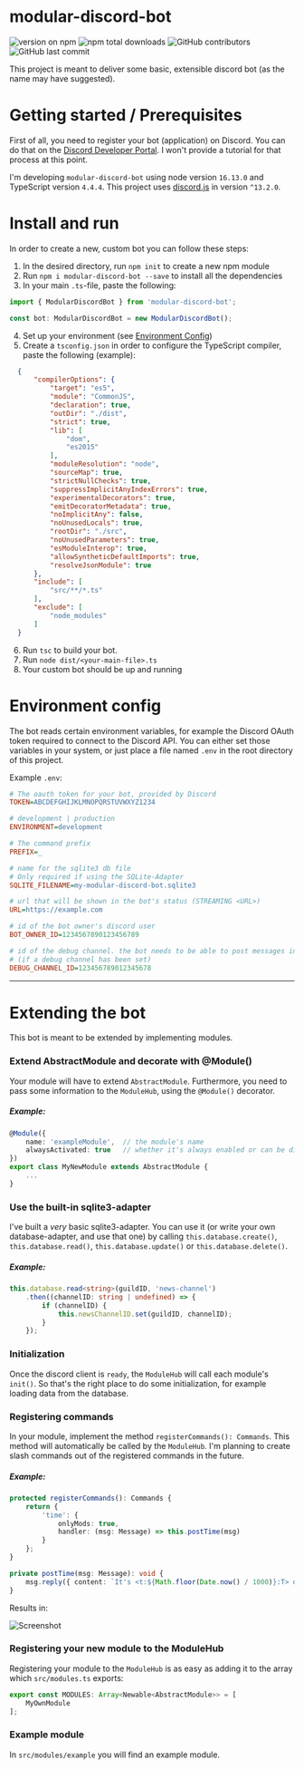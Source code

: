 # modular-discord-bot

![version on npm](https://img.shields.io/npm/v/modular-discord-bot?style=flat-square) ![npm total downloads](https://img.shields.io/npm/dt/modular-discord-bot?style=flat-square)
![GitHub contributors](https://img.shields.io/github/contributors/BenjaminKauer/modular-discord-bot?style=flat-square) ![GitHub last commit](https://img.shields.io/github/last-commit/BenjaminKauer/modular-discord-bot?style=flat-square)

This project is meant to deliver some basic, extensible discord bot (as the name may have suggested).

# Getting started / Prerequisites

First of all, you need to register your bot (application) on Discord. You can do that on the [Discord Developer Portal](https://discord.com/developers/applications). I won't provide a tutorial for that process at this point.

I'm developing `modular-discord-bot` using node version `16.13.0` and TypeScript version `4.4.4`.
This project uses [discord.js](https://discord.js.org/#/) in version `^13.2.0`.

# Install and run

In order to create a new, custom bot you can follow these steps:

  1. In the desired directory, run `npm init` to create a new npm module
  2. Run `npm i modular-discord-bot --save` to install all the dependencies
  3. In your main `.ts`-file, paste the following:

```typescript
import { ModularDiscordBot } from 'modular-discord-bot';

const bot: ModularDiscordBot = new ModularDiscordBot();
```
  4. Set up your environment (see [Environment Config](#environment-config))
  5. Create a `tsconfig.json` in order to configure the TypeScript compiler, paste the following (example):
  ```json
    {
        "compilerOptions": {
            "target": "es5",
            "module": "CommonJS",
            "declaration": true,
            "outDir": "./dist",
            "strict": true,
            "lib": [
                "dom",
                "es2015"
            ],
            "moduleResolution": "node",
            "sourceMap": true,
            "strictNullChecks": true,
            "suppressImplicitAnyIndexErrors": true,
            "experimentalDecorators": true,
            "emitDecoratorMetadata": true,
            "noImplicitAny": false,
            "noUnusedLocals": true,
            "rootDir": "./src",
            "noUnusedParameters": true,
            "esModuleInterop": true,
            "allowSyntheticDefaultImports": true,
            "resolveJsonModule": true
        },
        "include": [
            "src/**/*.ts"
        ],
        "exclude": [
            "node_modules"
        ]
    }
  ```
  6. Run `tsc` to build your bot.
  7. Run `node dist/<your-main-file>.ts`
  8. Your custom bot should be up and running


# Environment config

The bot reads certain environment variables, for example the Discord OAuth token required to connect to the Discord API. You can either set those variables in your system, or just place a file named `.env` in the root directory of this project.

Example `.env`:

```ini
# The oauth token for your bot, provided by Discord
TOKEN=ABCDEFGHIJKLMNOPQRSTUVWXYZ1234

# development | production
ENVIRONMENT=development

# The command prefix
PREFIX=_

# name for the sqlite3 db file
# Only required if using the SQLite-Adapter
SQLITE_FILENAME=my-modular-discord-bot.sqlite3

# url that will be shown in the bot's status (STREAMING <URL>)
URL=https://example.com

# id of the bot owner's discord user
BOT_OWNER_ID=1234567890123456789

# id of the debug channel. the bot needs to be able to post messages into that channel
# (if a debug channel has been set)
DEBUG_CHANNEL_ID=123456789012345678
```

---

# Extending the bot

This bot is meant to be extended by implementing modules.

### Extend AbstractModule and decorate with @Module()

Your module will have to extend `AbstractModule`. Furthermore, you need to pass some information to the `ModuleHub`, using the `@Module()` decorator.

##### Example:

```typescript
@Module({
    name: 'exampleModule',  // the module's name
    alwaysActivated: true   // whether it's always enabled or can be disabled
})
export class MyNewModule extends AbstractModule {
    ...
}
```

### Use the built-in sqlite3-adapter

I've built a _very_ basic sqlite3-adapter. You can use it (or write your own database-adapter, and use that one) by calling `this.database.create()`, `this.database.read()`, `this.database.update()` or `this.database.delete()`.

##### Example:
```typescript
this.database.read<string>(guildID, 'news-channel')
    .then((channelID: string | undefined) => {
        if (channelID) {
            this.newsChannelID.set(guildID, channelID);
        }
    });

```

### Initialization

Once the discord client is `ready`, the `ModuleHub` will call each module's `init()`. So that's the right place to do some initialization, for example loading data from the database.



### Registering commands

In your module, implement the method `registerCommands(): Commands`. This method will automatically be called by the `ModuleHub`. I'm planning to create slash commands out of the registered commands in the future.

##### Example:
```typescript
protected registerCommands(): Commands {
    return {
        'time': {
            onlyMods: true,
            handler: (msg: Message) => this.postTime(msg)
        }
    };
}

private postTime(msg: Message): void {
    msg.reply({ content: `It's <t:${Math.floor(Date.now() / 1000)}:T> o'clock.` });
}

```

Results in:

![Screenshot](https://user-images.githubusercontent.com/5950968/140623471-1d6ee341-cc86-4889-b5ab-c016043097c7.png)


### Registering your new module to the ModuleHub

Registering your module to the `ModuleHub` is as easy as adding it to the array which `src/modules.ts` exports:

```typescript
export const MODULES: Array<Newable<AbstractModule>> = [
    MyOwnModule
];
```

### Example module

In `src/modules/example` you will find an example module.